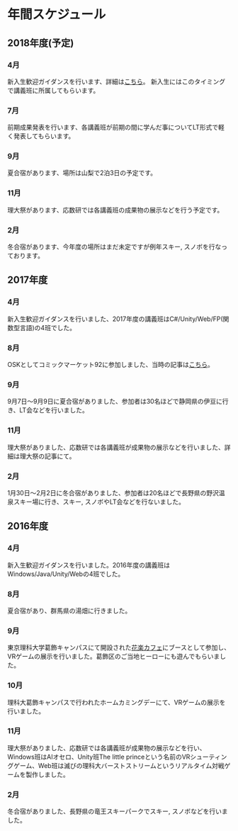 # 年間スケジュール


## 2018年度(予定)

### 4月

新入生歓迎ガイダンスを行います、詳細は[こちら](#page/2018/welcome)。
新入生にはこのタイミングで講義班に所属してもらいます。

### 7月

前期成果発表を行います、各講義班が前期の間に学んだ事についてLT形式で軽く発表してもらいます。

### 9月

夏合宿があります、場所は山梨で2泊3日の予定です。

### 11月

理大祭があります、応数研では各講義班の成果物の展示などを行う予定です。

### 2月

冬合宿があります、今年度の場所はまだ未定ですが例年スキー, スノボを行なっております。


## 2017年度

### 4月

新入生歓迎ガイダンスを行いました、2017年度の講義班はC#/Unity/Web/FP(関数型言語)の4班でした。

### 8月

OSKとしてコミックマーケット92に参加しました、当時の記事は[こちら](#page/2017/c92)。

### 9月

9月7日〜9月9日に夏合宿がありました、参加者は30名ほどで静岡県の伊豆に行き、LT会などを行いました。

### 11月

理大祭がありました、応数研では各講義班が成果物の展示などを行いました、詳細は理大祭の記事にて。<!--[こちら]()。-->

### 2月

1月30日～2月2日に冬合宿がありました、参加者は20名ほどで長野県の野沢温泉スキー場に行き、スキー, スノボやLT会などを行ないました。



## 2016年度

### 4月

新入生歓迎ガイダンスを行いました。2016年度の講義班はWindows/Java/Unity/Webの4班でした。

### 8月

夏合宿があり、群馬県の湯畑に行きました。

### 9月

東京理科大学葛飾キャンパスにて開設された[花楽カフェ](http://www.city.katsushika.lg.jp/information/1000073/1005394/1012532.html)にブースとして参加し、VRゲームの展示を行いました。葛飾区のご当地ヒーローにも遊んでもらいました。

### 10月

理科大葛飾キャンパスで行われたホームカミングデーにて、VRゲームの展示を行いました。

### 11月

理大祭がありました、応数研では各講義班が成果物の展示などを行い、Windows班はAIオセロ、Unity班The little princeという名前のVRシューティングゲーム、Web班は滅びの理科大バーストストリームというリアルタイム対戦ゲームを製作しました。

### 2月

冬合宿がありました、長野県の竜王スキーパークでスキー, スノボなどを行いました。

